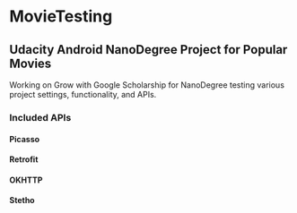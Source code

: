 # MovieTesting
## Udacity Android NanoDegree Project for Popular Movies
Working on Grow with Google Scholarship for NanoDegree testing various project settings, functionality, and APIs.

### Included APIs
#### Picasso
#### Retrofit
#### OKHTTP
#### Stetho
